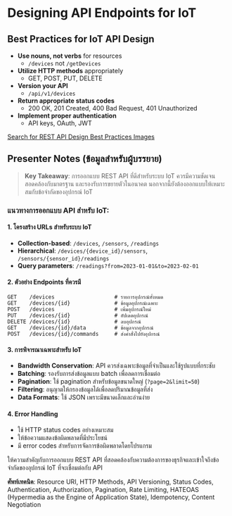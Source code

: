 # Designing API Endpoints for IoT

## Best Practices for IoT API Design

- **Use nouns, not verbs** for resources
  - `/devices` not `/getDevices`
- **Utilize HTTP methods** appropriately
  - GET, POST, PUT, DELETE
- **Version your API**
  - `/api/v1/devices`
- **Return appropriate status codes**
  - 200 OK, 201 Created, 400 Bad Request, 401 Unauthorized
- **Implement proper authentication**
  - API keys, OAuth, JWT

[Search for REST API Design Best Practices Images](https://www.google.com/search?q=rest+api+design+best+practices+endpoints&tbm=isch)

## Presenter Notes (ข้อมูลสำหรับผู้บรรยาย)

> **Key Takeaway**: การออกแบบ REST API ที่ดีสำหรับระบบ IoT ควรมีความชัดเจน สอดคล้องกับมาตรฐาน และรองรับการขยายตัวในอนาคต นอกจากนี้ยังต้องออกแบบให้เหมาะสมกับข้อจำกัดของอุปกรณ์ IoT

### แนวทางการออกแบบ API สำหรับ IoT:

#### 1. โครงสร้าง URLs สำหรับระบบ IoT
- **Collection-based**: `/devices`, `/sensors`, `/readings`
- **Hierarchical**: `/devices/{device_id}/sensors`, `/sensors/{sensor_id}/readings`
- **Query parameters**: `/readings?from=2023-01-01&to=2023-02-01`

#### 2. ตัวอย่าง Endpoints ที่ควรมี
```
GET    /devices                   # รายการอุปกรณ์ทั้งหมด
GET    /devices/{id}              # ข้อมูลอุปกรณ์เฉพาะ
POST   /devices                   # เพิ่มอุปกรณ์ใหม่
PUT    /devices/{id}              # อัปเดตอุปกรณ์
DELETE /devices/{id}              # ลบอุปกรณ์
GET    /devices/{id}/data         # ข้อมูลจากอุปกรณ์
POST   /devices/{id}/commands     # ส่งคำสั่งไปยังอุปกรณ์
```

#### 3. การพิจารณาเฉพาะสำหรับ IoT
- **Bandwidth Conservation**: API ควรส่งเฉพาะข้อมูลที่จำเป็นและใช้รูปแบบที่กระชับ
- **Batching**: รองรับการส่งข้อมูลแบบ batch เพื่อลดการเชื่อมต่อ
- **Pagination**: ใช้ pagination สำหรับข้อมูลขนาดใหญ่ (`?page=2&limit=50`)
- **Filtering**: อนุญาตให้กรองข้อมูลได้เพื่อลดปริมาณข้อมูลที่ส่ง
- **Data Formats**: ใช้ JSON เพราะมีขนาดเล็กและอ่านง่าย

#### 4. Error Handling
- ใช้ HTTP status codes อย่างเหมาะสม
- ให้ข้อความแสดงข้อผิดพลาดที่มีประโยชน์
- มี error codes สำหรับการจัดการข้อผิดพลาดโดยโปรแกรม

ให้ความสำคัญกับการออกแบบ REST API ที่สอดคล้องกับความต้องการของธุรกิจและเข้าใจถึงข้อจำกัดของอุปกรณ์ IoT ที่จะเชื่อมต่อกับ API

**ศัพท์เทคนิค**: Resource URI, HTTP Methods, API Versioning, Status Codes, Authentication, Authorization, Pagination, Rate Limiting, HATEOAS (Hypermedia as the Engine of Application State), Idempotency, Content Negotiation
